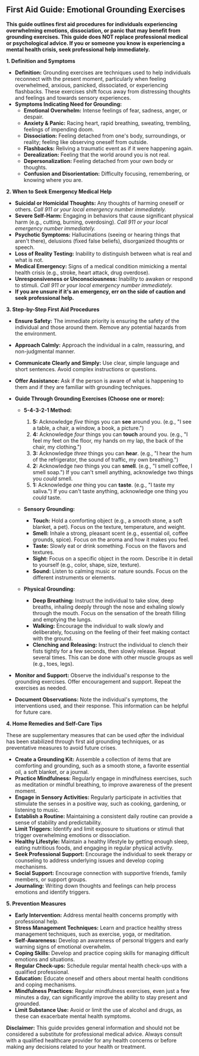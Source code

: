 ## First Aid Guide: Emotional Grounding Exercises

**This guide outlines first aid procedures for individuals experiencing overwhelming emotions, dissociation, or panic that may benefit from grounding exercises. This guide does NOT replace professional medical or psychological advice. If you or someone you know is experiencing a mental health crisis, seek professional help immediately.**

**1. Definition and Symptoms**

*   **Definition:** Grounding exercises are techniques used to help individuals reconnect with the present moment, particularly when feeling overwhelmed, anxious, panicked, dissociated, or experiencing flashbacks. These exercises shift focus away from distressing thoughts and feelings and towards sensory experiences.
*   **Symptoms Indicating Need for Grounding:**
    *   **Emotional Overwhelm:** Intense feelings of fear, sadness, anger, or despair.
    *   **Anxiety & Panic:** Racing heart, rapid breathing, sweating, trembling, feelings of impending doom.
    *   **Dissociation:** Feeling detached from one's body, surroundings, or reality; feeling like observing oneself from outside.
    *   **Flashbacks:** Reliving a traumatic event as if it were happening again.
    *   **Derealization:** Feeling that the world around you is not real.
    *   **Depersonalization:** Feeling detached from your own body or thoughts.
    *   **Confusion and Disorientation:** Difficulty focusing, remembering, or knowing where you are.

**2. When to Seek Emergency Medical Help**

*   **Suicidal or Homicidal Thoughts:** Any thoughts of harming oneself or others. *Call 911 or your local emergency number immediately.*
*   **Severe Self-Harm:** Engaging in behaviors that cause significant physical harm (e.g., cutting, burning, overdosing). *Call 911 or your local emergency number immediately.*
*   **Psychotic Symptoms:** Hallucinations (seeing or hearing things that aren't there), delusions (fixed false beliefs), disorganized thoughts or speech.
*   **Loss of Reality Testing:** Inability to distinguish between what is real and what is not.
*   **Medical Emergency:** Signs of a medical condition mimicking a mental health crisis (e.g., stroke, heart attack, drug overdose).
*   **Unresponsiveness or Unconsciousness:** Inability to awaken or respond to stimuli. *Call 911 or your local emergency number immediately.*
*   **If you are unsure if it's an emergency, err on the side of caution and seek professional help.**

**3. Step-by-Step First Aid Procedures**

*   **Ensure Safety:** The immediate priority is ensuring the safety of the individual and those around them. Remove any potential hazards from the environment.
*   **Approach Calmly:** Approach the individual in a calm, reassuring, and non-judgmental manner.
*   **Communicate Clearly and Simply:** Use clear, simple language and short sentences. Avoid complex instructions or questions.
*   **Offer Assistance:** Ask if the person is aware of what is happening to them and if they are familiar with grounding techniques.
*   **Guide Through Grounding Exercises (Choose one or more):**

    *   **5-4-3-2-1 Method:**
        1.  **5:** Acknowledge *five* things you can **see** around you. (e.g., "I see a table, a chair, a window, a book, a picture.")
        2.  **4:** Acknowledge *four* things you can **touch** around you. (e.g., "I feel my feet on the floor, my hands on my lap, the back of the chair, my clothing.")
        3.  **3:** Acknowledge *three* things you can **hear**. (e.g., "I hear the hum of the refrigerator, the sound of traffic, my own breathing.")
        4.  **2:** Acknowledge *two* things you can **smell**. (e.g., "I smell coffee, I smell soap.") If you can't smell anything, acknowledge two things you *could* smell.
        5.  **1:** Acknowledge *one* thing you can **taste**. (e.g., "I taste my saliva.") If you can't taste anything, acknowledge one thing you *could* taste.

    *   **Sensory Grounding:**
        *   **Touch:** Hold a comforting object (e.g., a smooth stone, a soft blanket, a pet). Focus on the texture, temperature, and weight.
        *   **Smell:** Inhale a strong, pleasant scent (e.g., essential oil, coffee grounds, spice). Focus on the aroma and how it makes you feel.
        *   **Taste:** Slowly eat or drink something. Focus on the flavors and textures.
        *   **Sight:** Focus on a specific object in the room. Describe it in detail to yourself (e.g., color, shape, size, texture).
        *   **Sound:** Listen to calming music or nature sounds. Focus on the different instruments or elements.

    *   **Physical Grounding:**
        *   **Deep Breathing:** Instruct the individual to take slow, deep breaths, inhaling deeply through the nose and exhaling slowly through the mouth. Focus on the sensation of the breath filling and emptying the lungs.
        *   **Walking:** Encourage the individual to walk slowly and deliberately, focusing on the feeling of their feet making contact with the ground.
        *   **Clenching and Releasing:** Instruct the individual to clench their fists tightly for a few seconds, then slowly release. Repeat several times. This can be done with other muscle groups as well (e.g., toes, legs).

*   **Monitor and Support:** Observe the individual's response to the grounding exercises. Offer encouragement and support. Repeat the exercises as needed.
*   **Document Observations:** Note the individual's symptoms, the interventions used, and their response. This information can be helpful for future care.

**4. Home Remedies and Self-Care Tips**

These are supplementary measures that can be used *after* the individual has been stabilized through first aid grounding techniques, or as preventative measures to avoid future crises.

*   **Create a Grounding Kit:** Assemble a collection of items that are comforting and grounding, such as a smooth stone, a favorite essential oil, a soft blanket, or a journal.
*   **Practice Mindfulness:** Regularly engage in mindfulness exercises, such as meditation or mindful breathing, to improve awareness of the present moment.
*   **Engage in Sensory Activities:** Regularly participate in activities that stimulate the senses in a positive way, such as cooking, gardening, or listening to music.
*   **Establish a Routine:** Maintaining a consistent daily routine can provide a sense of stability and predictability.
*   **Limit Triggers:** Identify and limit exposure to situations or stimuli that trigger overwhelming emotions or dissociation.
*   **Healthy Lifestyle:** Maintain a healthy lifestyle by getting enough sleep, eating nutritious foods, and engaging in regular physical activity.
*   **Seek Professional Support:** Encourage the individual to seek therapy or counseling to address underlying issues and develop coping mechanisms.
*   **Social Support:** Encourage connection with supportive friends, family members, or support groups.
*   **Journaling:** Writing down thoughts and feelings can help process emotions and identify triggers.

**5. Prevention Measures**

*   **Early Intervention:** Address mental health concerns promptly with professional help.
*   **Stress Management Techniques:** Learn and practice healthy stress management techniques, such as exercise, yoga, or meditation.
*   **Self-Awareness:** Develop an awareness of personal triggers and early warning signs of emotional overwhelm.
*   **Coping Skills:** Develop and practice coping skills for managing difficult emotions and situations.
*   **Regular Check-ups:** Schedule regular mental health check-ups with a qualified professional.
*   **Education:** Educate oneself and others about mental health conditions and coping mechanisms.
*   **Mindfulness Practices:** Regular mindfulness exercises, even just a few minutes a day, can significantly improve the ability to stay present and grounded.
*   **Limit Substance Use:** Avoid or limit the use of alcohol and drugs, as these can exacerbate mental health symptoms.

**Disclaimer:** This guide provides general information and should not be considered a substitute for professional medical advice. Always consult with a qualified healthcare provider for any health concerns or before making any decisions related to your health or treatment.
